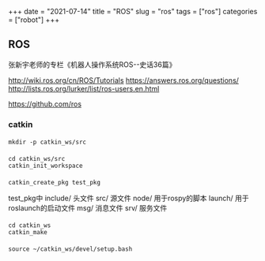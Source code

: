 +++ 
date = "2021-07-14"
title = "ROS"
slug = "ros" 
tags = ["ros"]
categories = ["robot"]
+++

## ROS

张新宇老师的专栏《机器人操作系统ROS--史话36篇》

http://wiki.ros.org/cn/ROS/Tutorials
https://answers.ros.org/questions/
http://lists.ros.org/lurker/list/ros-users.en.html

https://github.com/ros

### catkin
#### 
```
mkdir -p catkin_ws/src
```

#### 
```
cd catkin_ws/src
catkin_init_workspace
```

#### 
```
catkin_create_pkg test_pkg
```

test_pkg中
    include/    头文件
    src/        源文件
    node/       用于rospy的脚本
    launch/     用于roslaunch的启动文件
    msg/        消息文件
    srv/        服务文件

#### 
```
cd catkin_ws
catkin_make
```

#### 
```
source ~/catkin_ws/devel/setup.bash
```
